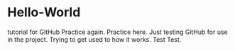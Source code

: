 # Hello-World
tutorial for GitHub
Practice again.
Practice here.  Just testing GitHub for use in the project.
Trying to get used to how it works.
Test Test.
